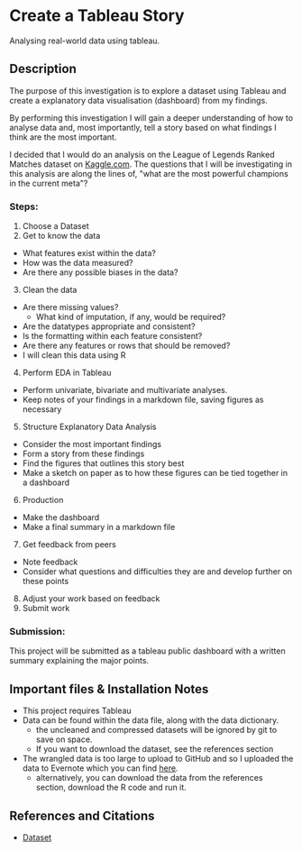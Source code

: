 # Create a Tableau Story
Analysing real-world data using tableau.

## Description

The purpose of this investigation is to explore a dataset using Tableau and create a explanatory data visualisation (dashboard) from my findings.

By performing this investigation I will gain a deeper understanding of how to analyse data and, most importantly, tell a story based on what findings I think are the most important.

I decided that I would do an analysis on the League of Legends Ranked Matches dataset on [Kaggle.com](https://www.kaggle.com/). The questions that I will be investigating in this analysis are along the lines of, "what are the most powerful champions in the current meta"?

### Steps:

1. Choose a Dataset
2. Get to know the data
  * What features exist within the data?
  * How was the data measured?
  * Are there any possible biases in the data?
3. Clean the data
  * Are there missing values?
    * What kind of imputation, if any, would be required?
  * Are the datatypes appropriate and consistent?
  * Is the formatting within each feature consistent?
  * Are there any features or rows that should be removed?
  * I will clean this data using R
4. Perform EDA in Tableau
  * Perform  univariate, bivariate and multivariate analyses.
  * Keep notes of your findings in a markdown file, saving figures as necessary
5. Structure Explanatory Data Analysis
  * Consider the most important findings
  * Form a story from these findings
  * Find the figures that outlines this story best
  * Make a sketch on paper as to how these figures can be tied together in a dashboard
6. Production
  * Make the dashboard
  * Make a final summary in a markdown file
7. Get feedback from peers
  * Note feedback
  * Consider what questions and difficulties they are and develop further on these points
8. Adjust your work based on feedback
9. Submit work

### Submission:

This project will be submitted as a tableau public dashboard with a written summary explaining the major points.

## Important files & Installation Notes

* This project requires Tableau
* Data can be found within the data file, along with the data dictionary.
  * the uncleaned and compressed datasets will be ignored by git to save on space.
  * If you want to download the dataset, see the references section
* The wrangled data is too large to upload to GitHub and so I uploaded the data
to Evernote which you can find [here](https://www.evernote.com/shard/s234/sh/69dafd82-0886-45dd-92a6-db0f93060373/63a2921f8551d992c9e77b8c7ad651d2).
  * alternatively, you can download the data from the references section,
  download the R code and run it.

## References and Citations

* [Dataset](https://www.kaggle.com/paololol/league-of-legends-ranked-matches/data)
